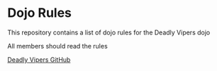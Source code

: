 Dojo Rules
==========

This repository contains a list of dojo rules for the Deadly Vipers dojo

All members should read the rules

[Deadly Vipers GitHub](https://github.com/deadlyvipers)

